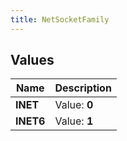 ```yaml
---
title: NetSocketFamily
---
```


## Values

| Name | Description |
| ---- | ----------- |
| **INET** | Value: **0** |
| **INET6** | Value: **1** |


